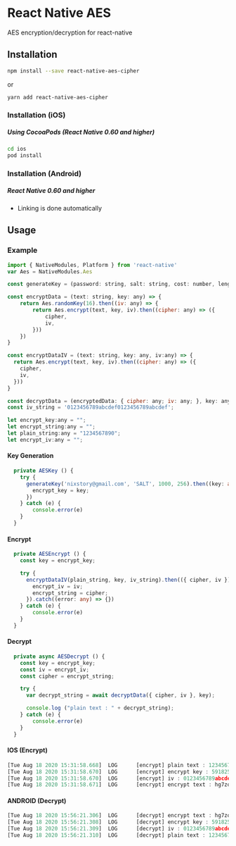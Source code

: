 # React Native AES

AES encryption/decryption for react-native

## Installation

```sh
npm install --save react-native-aes-cipher
```

or

```sh
yarn add react-native-aes-cipher
```

### Installation (iOS)

##### Using CocoaPods (React Native 0.60 and higher)

```sh
cd ios
pod install
```

### Installation (Android)

##### React Native 0.60 and higher
- Linking is done automatically

## Usage

### Example

```js
import { NativeModules, Platform } from 'react-native'
var Aes = NativeModules.Aes

const generateKey = (password: string, salt: string, cost: number, length: number) => Aes.pbkdf2(password, salt, cost, length)

const encryptData = (text: string, key: any) => {
    return Aes.randomKey(16).then((iv: any) => {
        return Aes.encrypt(text, key, iv).then((cipher: any) => ({
            cipher,
            iv,
        }))
    })
}

const encryptDataIV = (text: string, key: any, iv:any) => {
  return Aes.encrypt(text, key, iv).then((cipher: any) => ({
    cipher,
    iv,
  }))      
}

const decryptData = (encryptedData: { cipher: any; iv: any; }, key: any) => Aes.decrypt(encryptedData.cipher, key, encryptedData.iv)
const iv_string = '0123456789abcdef0123456789abcdef';

let encrypt_key:any = "";
let encrypt_string:any = "";
let plain_string:any = "1234567890";
let encrypt_iv:any = "";
```

#### Key Generation
```ts
  private AESKey () {
    try {
      generateKey('nixstory@gmail.com', 'SALT', 1000, 256).then((key: any) => {
        encrypt_key = key;
      })
    } catch (e) {
        console.error(e)
    }    
  }
```

#### Encrypt
```ts
  private AESEncrypt () {
    const key = encrypt_key;

    try {
      encryptDataIV(plain_string, key, iv_string).then(({ cipher, iv }) => {
        encrypt_iv = iv;
        encrypt_string = cipher;
      }).catch((error: any) => {})
    } catch (e) {
        console.error(e)
    }
  }
```

#### Decrypt
```ts
  private async AESDecrypt () {
    const key = encrypt_key;
    const iv = encrypt_iv;
    const cipher = encrypt_string;

    try {
      var decrypt_string = await decryptData({ cipher, iv }, key);

      console.log ("plain text : " + decrypt_string);
    } catch (e) {
        console.error(e)
    }
  }
```

#### IOS (Encrypt)
```ts
[Tue Aug 18 2020 15:31:58.668]  LOG      [encrypt] plain text : 1234567890
[Tue Aug 18 2020 15:31:58.670]  LOG      [encrypt] encrypt key : 591825e3a4f2c9b8f73eb963c77ad160d4802ad7aadc179b066275bcb9d9cfd2
[Tue Aug 18 2020 15:31:58.670]  LOG      [encrypt] iv : 0123456789abcdef0123456789abcdef
[Tue Aug 18 2020 15:31:58.671]  LOG      [encrypt] encrypt text : hg7zoTXoD/xbcvj64M0iYg==
```

#### ANDROID (Decrypt)
```ts
[Tue Aug 18 2020 15:56:21.306]  LOG      [decrypt] encrypt text : hg7zoTXoD/xbcvj64M0iYg==
[Tue Aug 18 2020 15:56:21.308]  LOG      [decrypt] encrypt key : 591825e3a4f2c9b8f73eb963c77ad160d4802ad7aadc179b066275bcb9d9cfd2
[Tue Aug 18 2020 15:56:21.309]  LOG      [decrypt] iv : 0123456789abcdef0123456789abcdef
[Tue Aug 18 2020 15:56:21.310]  LOG      [decrypt] plain text : 1234567890
```

